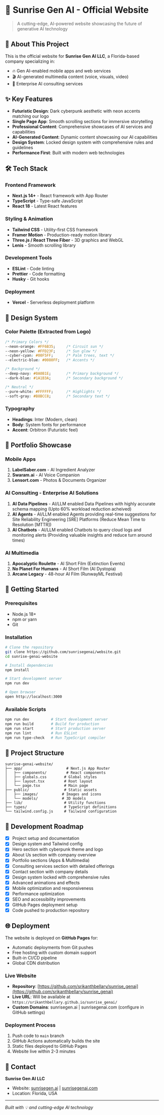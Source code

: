 # 🌅 Sunrise Gen AI - Official Website

> A cutting-edge, AI-powered website showcasing the future of generative AI technology

## 🚀 About This Project

This is the official website for **Sunrise Gen AI LLC**, a Florida-based company specializing in:
- 🔥 Gen AI-enabled mobile apps and web services
- 🎬 AI-generated multimedia content (voice, visuals, video)
- 💼 Enterprise AI consulting services

## ✨ Key Features

- **Futuristic Design**: Dark cyberpunk aesthetic with neon accents matching our logo
- **Single Page App**: Smooth scrolling sections for immersive storytelling
- **Professional Content**: Comprehensive showcases of AI services and capabilities
- **AI-Generated Content**: Dynamic content showcasing our AI capabilities
- **Design System**: Locked design system with comprehensive rules and guidelines
- **Performance First**: Built with modern web technologies

## 🛠️ Tech Stack

### Frontend Framework
- **Next.js 14+** - React framework with App Router
- **TypeScript** - Type-safe JavaScript
- **React 18** - Latest React features

### Styling & Animation
- **Tailwind CSS** - Utility-first CSS framework
- **Framer Motion** - Production-ready motion library
- **Three.js / React Three Fiber** - 3D graphics and WebGL
- **Lenis** - Smooth scrolling library

### Development Tools
- **ESLint** - Code linting
- **Prettier** - Code formatting
- **Husky** - Git hooks

### Deployment
- **Vercel** - Serverless deployment platform

## 🎨 Design System

### Color Palette (Extracted from Logo)
```css
/* Primary Colors */
--neon-orange: #FF6B35;     /* Circuit sun */
--neon-yellow: #FFD23F;     /* Sun glow */
--cyber-cyan: #00F5FF;      /* Palm trees, text */
--electric-blue: #0080FF;   /* Accents */

/* Background */
--deep-navy: #0A0B1E;       /* Primary background */
--dark-blue: #1A1B3A;       /* Secondary background */

/* Neutral */
--pure-white: #FFFFFF;      /* Highlights */
--soft-gray: #B8BCC8;       /* Secondary text */
```

### Typography
- **Headings**: Inter (Modern, clean)
- **Body**: System fonts for performance
- **Accent**: Orbitron (Futuristic feel)

## 📱 Portfolio Showcase

### Mobile Apps
1. **LabelSaber.com** - AI Ingredient Analyzer
2. **Swaram.ai** - AI Voice Companion
3. **Lensort.com** - Photos & Documents Organizer

### AI Consulting - Enterprise AI Solutions
1. **AI Data Pipelines** - AI/LLM enabled Data Pipelines with highly accurate schema mapping (Upto 60% workload reduction acheived)
2. **AI Agents** - AI/LLM enabled Agents providing real-time suggestions for Site Reliability Engineering [SRE] Platforms (Reduce Mean Time to Resolution [MTTR])
3. **AI Chatbots** - AI/LLM enabled Chatbots to query cloud logs and monitoring alerts (Providing valuable insights and reduce turn around times)

### AI Multimedia
1. **Apocalyptic Roulette** - AI Short Film (Extinction Events)
2. **No Planet For Humans** - AI Short Film (AI Dystopia)
3. **Arcane Legacy** - 48-hour AI Film (RunwayML Festival)

## 🚀 Getting Started

### Prerequisites
- Node.js 18+ 
- npm or yarn
- Git

### Installation

```bash
# Clone the repository
git clone https://github.com/sunrisegenai/website.git
cd sunrise-genai-website

# Install dependencies
npm install

# Start development server
npm run dev

# Open browser
open http://localhost:3000
```

### Available Scripts

```bash
npm run dev          # Start development server
npm run build        # Build for production
npm run start        # Start production server
npm run lint         # Run ESLint
npm run type-check   # Run TypeScript compiler
```

## 📁 Project Structure

```
sunrise-genai-website/
├── app/                    # Next.js App Router
│   ├── components/         # React components
│   ├── globals.css        # Global styles
│   ├── layout.tsx         # Root layout
│   └── page.tsx           # Main page
├── public/                # Static assets
│   ├── images/           # Images and icons
│   └── models/           # 3D models
├── lib/                   # Utility functions
├── types/                 # TypeScript definitions
└── tailwind.config.js     # Tailwind configuration
```

## 🎯 Development Roadmap

- [x] Project setup and documentation
- [x] Design system and Tailwind config
- [x] Hero section with cyberpunk theme and logo
- [x] About Us section with company overview
- [x] Portfolio sections (Apps & Multimedia)
- [x] Consulting services section with detailed offerings
- [x] Contact section with company details
- [x] Design system locked with comprehensive rules
- [x] Advanced animations and effects
- [x] Mobile optimization and responsiveness
- [x] Performance optimization
- [x] SEO and accessibility improvements
- [x] GitHub Pages deployment setup
- [x] Code pushed to production repository

## 🌐 Deployment

The website is deployed on **GitHub Pages** for:
- Automatic deployments from Git pushes
- Free hosting with custom domain support
- Built-in CI/CD pipeline
- Global CDN distribution

### Live Website
- **Repository**: [https://github.com/srikanthbellary/sunrise_genai](https://github.com/srikanthbellary/sunrise_genai)
- **Live URL**: Will be available at `https://srikanthbellary.github.io/sunrise_genai/`
- **Custom Domains**: sunrisegen.ai | sunrisegenai.com (configure in GitHub settings)

### Deployment Process
1. Push code to `main` branch
2. GitHub Actions automatically builds the site
3. Static files deployed to GitHub Pages
4. Website live within 2-3 minutes

## 📧 Contact

**Sunrise Gen AI LLC**
- Website: [sunrisegen.ai](https://sunrisegen.ai) | [sunrisegenai.com](https://sunrisegenai.com)
- Location: Florida, USA

---

*Built with 💡 and cutting-edge AI technology* 
